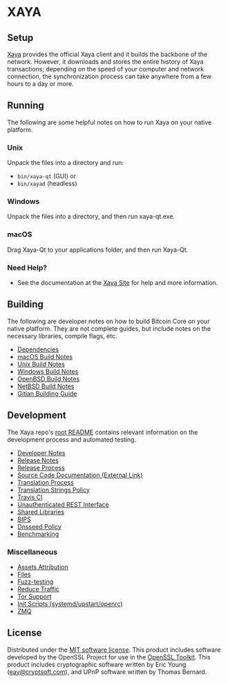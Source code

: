 XAYA
====

Setup
---------------------
[Xaya](https://xaya.io/) provides the official Xaya client and it builds the backbone of the network. However, it downloads and stores the entire history of Xaya transactions; depending on the speed of your computer and network connection, the synchronization process can take anywhere from a few hours to a day or more.

Running
---------------------
The following are some helpful notes on how to run Xaya on your native platform.

### Unix

Unpack the files into a directory and run:

- `bin/xaya-qt` (GUI) or
- `bin/xayad` (headless)

### Windows

Unpack the files into a directory, and then run xaya-qt.exe.

### macOS

Drag Xaya-Qt to your applications folder, and then run Xaya-Qt.

### Need Help?

* See the documentation at the [Xaya Site](https://xaya.io) for help and more information.

Building
---------------------
The following are developer notes on how to build Bitcoin Core on your native platform. They are not complete guides, but include notes on the necessary libraries, compile flags, etc.

- [Dependencies](dependencies.md)
- [macOS Build Notes](build-osx.md)
- [Unix Build Notes](build-unix.md)
- [Windows Build Notes](build-windows.md)
- [OpenBSD Build Notes](build-openbsd.md)
- [NetBSD Build Notes](build-netbsd.md)
- [Gitian Building Guide](gitian-building.md)

Development
---------------------
The Xaya repo's [root README](https://github.com/xaya/xaya/blob/master/README.md) contains relevant information on the development process and automated testing.

- [Developer Notes](developer-notes.md)
- [Release Notes](release-notes.md)
- [Release Process](release-process.md)
- [Source Code Documentation (External Link)](https://dev.visucore.com/bitcoin/doxygen/)
- [Translation Process](translation_process.md)
- [Translation Strings Policy](translation_strings_policy.md)
- [Travis CI](travis-ci.md)
- [Unauthenticated REST Interface](REST-interface.md)
- [Shared Libraries](shared-libraries.md)
- [BIPS](bips.md)
- [Dnsseed Policy](dnsseed-policy.md)
- [Benchmarking](benchmarking.md)


### Miscellaneous
- [Assets Attribution](assets-attribution.md)
- [Files](files.md)
- [Fuzz-testing](fuzzing.md)
- [Reduce Traffic](reduce-traffic.md)
- [Tor Support](tor.md)
- [Init Scripts (systemd/upstart/openrc)](init.md)
- [ZMQ](zmq.md)

License
---------------------
Distributed under the [MIT software license](/COPYING).
This product includes software developed by the OpenSSL Project for use in the [OpenSSL Toolkit](https://www.openssl.org/). This product includes
cryptographic software written by Eric Young ([eay@cryptsoft.com](mailto:eay@cryptsoft.com)), and UPnP software written by Thomas Bernard.
